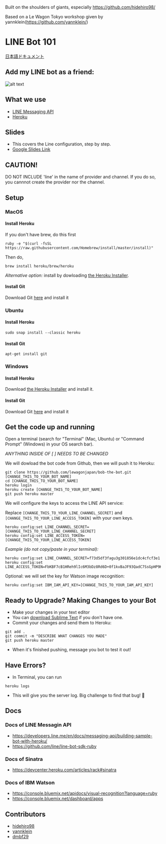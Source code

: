 Built on the shoulders of giants, especially https://github.com/hidehiro98/

Based on a Le Wagon Tokyo workshop given by yannklein(https://github.com/yannklein/)

# LINE Bot 101

[日本語ドキュメント](README.ja.md)

## Add my LINE bot as a friend:
![alt text](https://qr-official.line.me/sid/L/532bccgd.png)

## What we use
- [LINE Messaging API](https://developers.line.me/en/docs/messaging-api/)
- [Heroku](https://www.heroku.com)

## Slides
- This covers the Line configuration, step by step.
- [Google Slides Link](https://drive.google.com/file/d/1ceNPEcxkFPAE8G7pUmobR7Xv02zIUpKi/view?usp=sharing)

## CAUTION!
DO NOT INCLUDE 'line' in the name of provider and channel.
If you do so, you cannnot create the provider nor the channel.

## Setup

### MacOS
#### Install Heroku
If you don't have brew, do this first
```
ruby -e "$(curl -fsSL https://raw.githubusercontent.com/Homebrew/install/master/install)"
```
Then do,
```
brew install heroku/brew/heroku
```
_Alternative option:_ install by dowloading [the Heroku Installer](https://devcenter.heroku.com/articles/heroku-cli#download-and-install).
#### Install Git
Download Git [here](https://git-scm.com/download/mac) and install it
### Ubuntu
#### Install Heroku
```
sudo snap install --classic heroku
```
#### Install Git
```
apt-get install git
```
### Windows
#### Install Heroku
Download [the Heroku Installer](https://devcenter.heroku.com/articles/heroku-cli#download-and-install) and install it.

#### Install Git
Download Git [here](https://git-scm.com/download/win) and install it

## Get the code up and running
Open a terminal (search for "Terminal" (Mac, Ubuntu) or "Command Prompt" (Windows) in your OS search bar).

*ANYTHING INSIDE OF [ ] NEEDS TO BE CHANGED*

We will dowload the bot code from Github, then we will push it to Heroku:
```
git clone https://github.com/lewagonjapan/bob-the-bot.git [CHANGE_THIS_TO_YOUR_BOT_NAME]
cd [CHANGE_THIS_TO_YOUR_BOT_NAME]
heroku login
heroku create [CHANGE_THIS_TO_YOUR_BOT_NAME]
git push heroku master
```
We will configure the keys to access the LINE API service:

Replace `[CHANGE_THIS_TO_YOUR_LINE_CHANNEL_SECRET]` and `[CHANGE_THIS_TO_YOUR_LINE_ACCESS_TOKEN]` with your own keys.
```
heroku config:set LINE_CHANNEL_SECRET=[CHANGE_THIS_TO_YOUR_LINE_CHANNEL_SECRET]
heroku config:set LINE_ACCESS_TOKEN=[CHANGE_THIS_TO_YOUR_LINE_ACCESS_TOKEN]
```

_Example (do not copy/paste in your terminal):_
```
heroku config:set LINE_CHANNEL_SECRET=f73d5df3fagu3g301856e1dc4cfcf3e1
heroku config:set LINE_ACCESS_TOKEN=FbKBF7cB1HReh9lIc6M3bDz8Rd6D+0f1kvBaJF93QadC7SsGpHP9K1EOOYkbwRThXHdVSSupJ4TgKMEtE/LbnE2heif2GZci+ntGdP89cGfrbLiofFFBlrFygi58f/B5UsvqkvlfNM7BHddRZhhV2RgdB04t89/1O/w1cDnyilFU=
```

Optional: we will set the key for Watson image recognition:
```
heroku config:set IBM_IAM_API_KEY=[CHANGE_THIS_TO_YOUR_IAM_API_KEY]
```
## Ready to Upgrade? Making Changes to your Bot
- Make your changes in your text editor 
- You can [download Sublime Text](https://www.sublimetext.com/) if you don't have one.
- Commit your changes and send them to Heroku:
```
git add .
git commit -m "DESCRIBE WHAT CHANGES YOU MADE"
git push heroku master
```
- When it's finished pushing, message you bot to test it out!

## Have Errors?
- In Terminal, you can run
```
heroku logs
```
- This will give you the server log. Big challenge to find that bug! 🐛

## Docs
### Docs of LINE Messagin API
- https://developers.line.me/en/docs/messaging-api/building-sample-bot-with-heroku/
- https://github.com/line/line-bot-sdk-ruby

### Docs of Sinatra
- https://devcenter.heroku.com/articles/rack#sinatra

### Docs of IBM Watson
- https://console.bluemix.net/apidocs/visual-recognition?language=ruby
- https://console.bluemix.net/dashboard/apps

## Contributors
- [hidehiro98](https://github.com/hidehiro98/)
- [yannklein](https://github.com/yannklein/)
- [dmbf29](https://github.com/dmbf29/)
